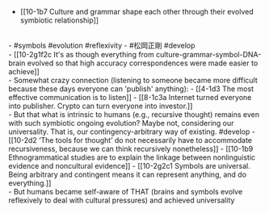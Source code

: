 - [[10-1b7 Culture and grammar shape each other through their evolved symbiotic relationship]]
<br>
- #symbols #evolution #reflexivity
- #松岡正剛 #develop
<br>
- [[10-2g1f2c It's as though everything from culture-grammar-symbol-DNA-brain evolved so that high accuracy correspondences were made easier to achieve]]
<br>
- Somewhat crazy connection (listening to someone became more difficult because these days everyone can 'publish' anything):
- [[4-1d3 The most effective communication is to listen]]
- [[8-1c3a Internet turned everyone into publisher. Crypto can turn everyone into investor.]]
<br>
- But that what is intrinsic to humans (e.g., recursive thought) remains even with such symbiotic ongoing evolution? Maybe not, considering our universality. That is, our contingency-arbitrary way of existing. #develop
  - [[10-2d2 ‘The tools for thought’ do not necessarily have to accommodate recursiveness, because we can think recursively nonetheless]]
  - [[10-1b9 Ethnogrammatical studies are to explain the linkage between nonlinguistic evidence and noncultural evidence]]
  - [[10-2g2c1 Symbols are universal. Being arbitrary and contingent means it can represent anything, and do everything.]]
<br>
- But humans became self-aware of THAT (brains and symbols evolve reflexively to deal with cultural pressures) and achieved universality

